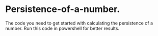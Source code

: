 # Persistence-of-a-number.
The code you need to get started with calculating the persistence of a number. Run this code in powershell for better results.
